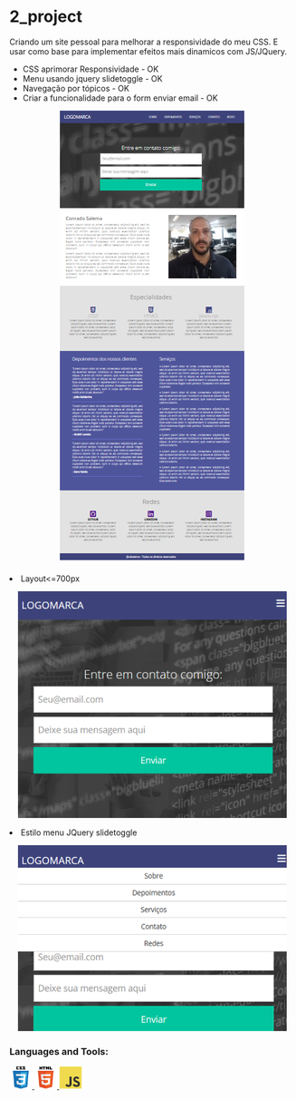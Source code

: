 # 2_project

<p>Criando um site pessoal para melhorar a responsividade do meu CSS. E usar como base para implementar efeitos mais dinamicos com JS/JQuery.</p>
<ul>
  <li>CSS aprimorar Responsividade  - OK</li>
  <li>Menu usando jquery slidetoggle - OK</li>
  <li>Navegação por tópicos - OK</li>
  <li>Criar a funcionalidade para o form enviar email - OK</li>
  
</ul>

<p align=center><img src="https://github.com/cdsalema/2_project/blob/master/images/layoutbase1.png"/></p>
<li>Layout<=700px</li>
<p align=center><img src="https://github.com/cdsalema/2_project/blob/master/images/layoutbase_responsivoNovo.png" width="475"/></p>
<li>Estilo menu JQuery slidetoggle </li>
<p align=center><img src="https://github.com/cdsalema/2_project/blob/master/images/layoutbase_responsivo2.png" width="475"/></p>



<h3 align="left">Languages and Tools:</h3>
<p align="left"><a href="https://www.w3schools.com/css/" target="_blank" rel="noreferrer"> 
<img src="https://raw.githubusercontent.com/devicons/devicon/master/icons/css3/css3-original-wordmark.svg" alt="css3" width="40" height="40"/> </a>
<a href="https://www.w3.org/html/" target="_blank" rel="noreferrer">
<img src="https://raw.githubusercontent.com/devicons/devicon/master/icons/html5/html5-original-wordmark.svg" alt="html5" width="40" height="40"/> </a>
<a href="https://developer.mozilla.org/en-US/docs/Web/JavaScript" target="_blank" rel="noreferrer"> 
<img src="https://raw.githubusercontent.com/devicons/devicon/master/icons/javascript/javascript-original.svg" alt="javascript" width="40" height="40"/> </a>
